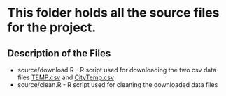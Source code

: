# This folder holds all the source files for the project.<br/>

## Description of the Files
* source/download.R - R script used for downloading the two csv data files 
[TEMP.csv](https://smu.box.com/shared/static/qx5akwtmmv7x7qhtdmqxqy636cq7ff2d.csv) and 
[CityTemp.csv](https://smu.box.com/shared/static/yah71zw7zxp87ebofxb6h5hs6crv7jvz.csv)
* source/clean.R - R script used for cleaning the downloaded data files
